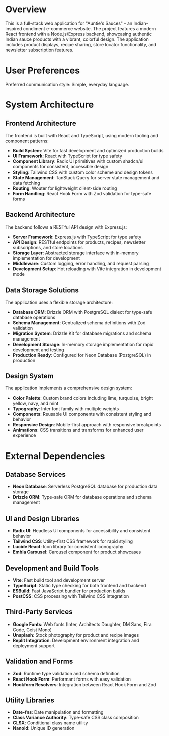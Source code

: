 # Overview

This is a full-stack web application for "Auntie's Sauces" - an Indian-inspired condiment e-commerce website. The project features a modern React frontend with a Node.js/Express backend, showcasing authentic Indian sauce products with a vibrant, colorful design. The application includes product displays, recipe sharing, store locator functionality, and newsletter subscription features.

# User Preferences

Preferred communication style: Simple, everyday language.

# System Architecture

## Frontend Architecture
The frontend is built with React and TypeScript, using modern tooling and component patterns:

- **Build System**: Vite for fast development and optimized production builds
- **UI Framework**: React with TypeScript for type safety
- **Component Library**: Radix UI primitives with custom shadcn/ui components for consistent, accessible design
- **Styling**: Tailwind CSS with custom color scheme and design tokens
- **State Management**: TanStack Query for server state management and data fetching
- **Routing**: Wouter for lightweight client-side routing
- **Form Handling**: React Hook Form with Zod validation for type-safe forms

## Backend Architecture
The backend follows a RESTful API design with Express.js:

- **Server Framework**: Express.js with TypeScript for type safety
- **API Design**: RESTful endpoints for products, recipes, newsletter subscriptions, and store locations
- **Storage Layer**: Abstracted storage interface with in-memory implementation for development
- **Middleware**: Custom logging, error handling, and request parsing
- **Development Setup**: Hot reloading with Vite integration in development mode

## Data Storage Solutions
The application uses a flexible storage architecture:

- **Database ORM**: Drizzle ORM with PostgreSQL dialect for type-safe database operations
- **Schema Management**: Centralized schema definitions with Zod validation
- **Migration System**: Drizzle Kit for database migrations and schema management
- **Development Storage**: In-memory storage implementation for rapid development and testing
- **Production Ready**: Configured for Neon Database (PostgreSQL) in production

## Design System
The application implements a comprehensive design system:

- **Color Palette**: Custom brand colors including lime, turquoise, bright yellow, navy, and mint
- **Typography**: Inter font family with multiple weights
- **Components**: Reusable UI components with consistent styling and behavior
- **Responsive Design**: Mobile-first approach with responsive breakpoints
- **Animations**: CSS transitions and transforms for enhanced user experience

# External Dependencies

## Database Services
- **Neon Database**: Serverless PostgreSQL database for production data storage
- **Drizzle ORM**: Type-safe ORM for database operations and schema management

## UI and Design Libraries
- **Radix UI**: Headless UI components for accessibility and consistent behavior
- **Tailwind CSS**: Utility-first CSS framework for rapid styling
- **Lucide React**: Icon library for consistent iconography
- **Embla Carousel**: Carousel component for product showcases

## Development and Build Tools
- **Vite**: Fast build tool and development server
- **TypeScript**: Static type checking for both frontend and backend
- **ESBuild**: Fast JavaScript bundler for production builds
- **PostCSS**: CSS processing with Tailwind CSS integration

## Third-Party Services
- **Google Fonts**: Web fonts (Inter, Architects Daughter, DM Sans, Fira Code, Geist Mono)
- **Unsplash**: Stock photography for product and recipe images
- **Replit Integration**: Development environment integration and deployment support

## Validation and Forms
- **Zod**: Runtime type validation and schema definition
- **React Hook Form**: Performant forms with easy validation
- **Hookform Resolvers**: Integration between React Hook Form and Zod

## Utility Libraries
- **Date-fns**: Date manipulation and formatting
- **Class Variance Authority**: Type-safe CSS class composition
- **CLSX**: Conditional class name utility
- **Nanoid**: Unique ID generation